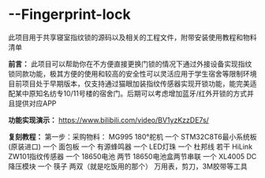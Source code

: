 # --Fingerprint-lock
此项目用于共享寝室指纹锁的源码以及相关的工程文件，附带安装使用教程和物料清单

**前言：**
  此项目可以帮助你在不方便直接更换门锁的情况下通过外接设备实现指纹锁同款功能，极其方便的使用和较高的安全性可以灵活应用于学生宿舍等限制环境
  目前项目处于早期版本，仅支持通过猫眼加装指纹传感器实现开锁功能，能完美适配某中原知名纺专10/11号楼的宿舍门。后期可以考虑增加蓝牙/红外开锁的方式并且提供对应APP

**功能实现演示：** https://www.bilibili.com/video/BV1yzKzzDE7s/

**复刻教程：** 
  第一步：采购物料：
            MG995 180°舵机 一个
            STM32C8T6最小系统板(原装进口) 一个
            面包板  一个
            有源蜂鸣器 一个
            LED灯珠 一个
            杜邦线 若干
            HiLink ZW101指纹传感器 一个
            18650电池 两节
            18650电池盒两节串联 一个
            XL4005 DC降压模块 一个
            筷子 两双（就是吃饭用的那个）
            万用表，剪刀，3M胶带等工具
  
